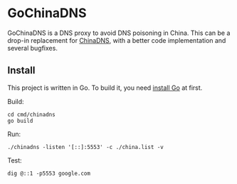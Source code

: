 # GoChinaDNS

GoChinaDNS is a DNS proxy to avoid DNS poisoning in China. This can be a drop-in replacement for [ChinaDNS](https://github.com/shadowsocks/ChinaDNS), with a better code implementation and several bugfixes.

## Install

This project is written in Go. To build it, you need [install Go](https://golang.org/doc/install) at first.

Build:

```shell
cd cmd/chinadns
go build
```

Run:

```shell
./chinadns -listen '[::]:5553' -c ./china.list -v
```

Test:

```shell
dig @::1 -p5553 google.com
```
